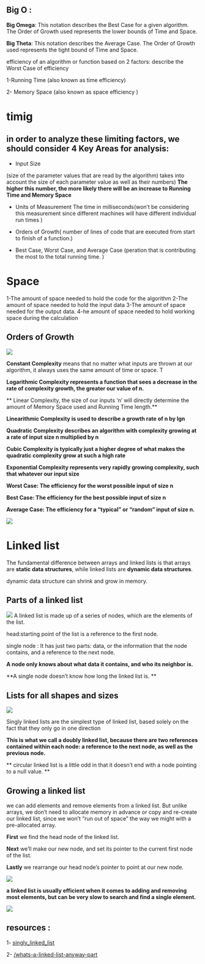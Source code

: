 ## Big O :


**Big Omega**: This notation describes the Best Case for a given algorithm. The Order of Growth used represents the lower bounds of Time and Space.

**Big Theta**: This notation describes the Average Case. The Order of Growth used represents the tight bound of Time and Space.

 efficiency of an algorithm or function based on 2 factors:
 describe the Worst Case of efficiency

 1-Running Time (also known as time efficiency)

 2- Memory Space (also known as space efficiency )

# timig
## in order to analyze these limiting factors, we should consider 4 Key Areas for analysis:

+ Input Size

(size of the parameter values that are read by the algorithm)
 takes into account the size of each parameter value as well as their numbers)
 **The higher this number, the more likely there will be an increase to Running Time and Memory Space**
 
+ Units of Measurement
The time in milliseconds(won’t be considering this measurement since different machines will have different individual run times )
+ Orders of Growth( number of lines of code that are executed from start to finish of a function.)

+ Best Case, Worst Case, and Average Case (peration that is contributing the most to the total running time. )

# Space


1-The amount of space needed to hold the code for the algorithm
2-The amount of space needed to hold the input data
3-The amount of space needed for the output data.
4-he amount of space needed to hold working space during the calculation



## Orders of Growth
![](https://codefellows.github.io/common_curriculum/data_structures_and_algorithms/Code_401/class-05/resources/images/OrdersOfGrowth.png)

**Constant Complexity** means that no matter what inputs are thrown at our algorithm, it always uses the same amount of time or space. T

**Logarithmic Complexity represents a function that sees a decrease in the rate of complexity growth, the greater our value of n.**

** Linear Complexity, the size of our inputs ‘n’ will directly determine the amount of Memory Space used and Running Time length.**

**Linearithmic Complexity is used to describe a growth rate of n by lgn**

**Quadratic Complexity describes an algorithm with complexity growing at a rate of input size n multiplied by n**


**Cubic Complexity is typically just a higher degree of what makes the quadratic complexity grow at such a high rate**

**Exponential Complexity represents very rapidly growing complexity, such that whatever our input size**



**Worst Case: The efficiency for the worst possible input of size n**

**Best Case: The efficiency for the best possible input of size n**

**Average Case: The efficiency for a “typical” or “random” input of size n.**

![](https://codefellows.github.io/common_curriculum/data_structures_and_algorithms/Code_401/class-05/resources/images/EfficiencyNotations.png)

# Linked list 

The fundamental difference between arrays and linked lists is that arrays are **static data structures**, while linked lists are **dynamic data structures**.


dynamic data structure can shrink and grow in memory. 

## Parts of a linked list


![](https://miro.medium.com/max/3000/1*K0_eV07tJtKQSVGKfP18bw.jpeg)
A linked list is made up of a series of nodes, which are the elements of the list.

head:starting point of the list is a reference to the first node.

single node : It has just two parts: data, or the information that the node contains, and a reference to the next node.

**A node only knows about what data it contains, and who its neighbor is.**

**A single node doesn’t know how long the linked list is. **

## Lists for all shapes and sizes

![](https://miro.medium.com/max/3000/1*AeMDLFUjR0w0J4n8CP4H6g.jpeg)

Singly linked lists are the simplest type of linked list, based solely on the fact that they only go in one direction


**This is what we call a doubly linked list, because there are two references contained within each node: a reference to the next node, as well as the previous node.**

** circular linked list is a little odd in that it doesn’t end with a node pointing to a null value. **


## Growing a linked list
we can add elements and remove elements from a linked list. But unlike arrays, we don’t need to allocate memory in advance or copy and re-create our linked list, since we won’t “run out of space” the way we might with a pre-allocated array.



**First**  we find the head node of the linked list.

**Next**  we’ll make our new node, and set its pointer to the current first node of the list.

**Lastly**  we rearrange our head node’s pointer to point at our new node.

![](https://miro.medium.com/max/3000/1*Jy5tjwrMdtpGl2ceq4f94A.jpeg)


**a linked list is usually efficient when it comes to adding and removing most elements, but can be very slow to search and find a single element.**


![](https://miro.medium.com/max/3000/1*cUehR5S18XSoVLaPNfNzlA.jpeg)




## resources :

1- [singly_linked_list](https://codefellows.github.io/common_curriculum/data_structures_and_algorithms/Code_401/class-05/resources/singly_linked_list.html)

2- [/whats-a-linked-list-anyway-part](https://medium.com/basecs/whats-a-linked-list-anyway-part-1-d8b7e6508b9d)
